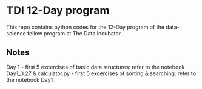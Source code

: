 # TDI 12-Day program
This repo contains python codes for the 12-Day program of the data-science fellow program at The Data Incubator.

## Notes
Day 1 - first 5 excercises of basic data structures: refer to the notebook Day1_3.27 & calculator.py
      - first 5 excercises of sorting & searching: refer to the notebook Day1_
